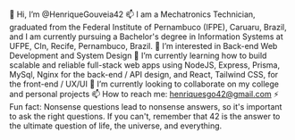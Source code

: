 👋 Hi, I’m @HenriqueGouveia42
📫 I am a Mechatronics Technician, graduated from the Federal Institute of Pernambuco (IFPE), Caruaru, Brazil, and I am currently pursuing a Bachelor's degree in Information Systems at UFPE, CIn, Recife, Pernambuco, Brazil.
👀 I’m interested in Back-end Web Development and System Design
🌱 I’m currently learning how to build scalable and reliable full-stack web apps using NodeJS, Express, Prisma, MySql, Nginx for the back-end / API design, and React, Tailwind CSS, for the front-end / UX/UI
💞️ I’m currently looking to collaborate on my college and personal projects
📫 How to reach me: henriquesgo42@gmail.com
⚡ Fun fact: Nonsense questions lead to nonsense answers, so it's important to ask the right questions. If you can't, remember that 42 is the answer to the ultimate question of life, the universe, and everything.
